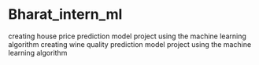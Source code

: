 # Bharat_intern_ml
creating house price prediction model project using the machine learning algorithm
creating wine quality prediction model project using the machine learning algorithm
